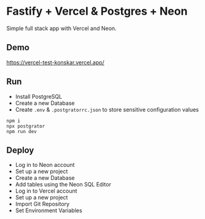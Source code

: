 # Fastify + Vercel & Postgres + Neon

Simple full stack app with Vercel and Neon.

## Demo

https://vercel-test-konskar.vercel.app/

## Run
- Install PostgreSQL
- Create a new Database
- Create `.env` & `.postgratorrc.json` to store sensitive configuration values
~~~
npm i
npx postgrator
npm run dev
~~~

## Deploy
- Log in to Neon account
- Set up a new project
- Create a new Database
- Add tables using the Neon SQL Editor
- Log in to Vercel account
- Set up a new project
- Import Git Repository
- Set Environment Variables
